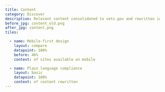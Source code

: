 ```yaml
---
title: Content
category: Discover
description: Relevant content consolidated to vets.gov and rewritten in plain language
before_jpg: content_old.png
after_jpg: content.png
tiles:

  - name: Mobile-first design
    layout: compare
    datapoint: 100%
    before: 46%
    context: of sites available on mobile

  - name: Plain language compliance
    layout: basic
    datapoint: 100%
    context: of content rewritten
---
```

